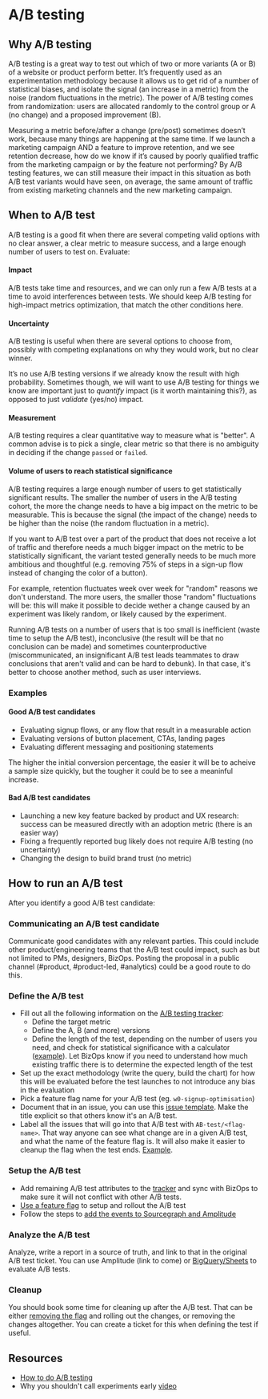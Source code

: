 # A/B testing

## Why A/B testing
A/B testing is a great way to test out which of two or more variants (A or B) of a website or product perform better. It’s frequently used as an experimentation methodology because it allows us to get rid of a number of statistical biases, and isolate the signal (an increase in a metric) from the noise (random fluctuations in the metric). The power of A/B testing comes from randomization: users are allocated randomly to the control group or A (no change) and a proposed improvement (B).

Measuring a metric before/after a change (pre/post) sometimes doesn’t work, because many things are happening at the same time. If we launch a marketing campaign AND a feature to improve retention, and we see retention decrease, how do we know if it’s caused by poorly qualified traffic from the marketing campaign or by the feature not performing? By A/B testing features, we can still measure their impact in this situation as both A/B test variants would have seen, on average, the same amount of traffic from existing marketing channels and the new marketing campaign.

## When to A/B test

A/B testing is a good fit when there are several competing valid options with no clear answer, a clear metric to measure success, and a large enough number of users to test on. Evaluate:

#### Impact

A/B tests take time and resources, and we can only run a few A/B tests at a time to avoid interferences between tests. We should keep A/B testing for high-impact metrics optimization, that match the other conditions here.

#### Uncertainty

A/B testing is useful when there are several options to choose from, possibly with competing explanations on why they would work, but no clear winner.

It’s no use A/B testing versions if we already know the result with high probability. Sometimes though, we will want to use A/B testing for things we know are important just to *quantify* impact (is it worth maintaining this?), as opposed to just *validate* (yes/no) impact.

#### Measurement

A/B testing requires a clear quantitative way to measure what is "better". A common advise is to pick a single, clear metric so that there is no ambiguity in deciding if the change `passed` or `failed`.


#### Volume of users to reach statistical significance

A/B testing requires a large enough number of users to get statistically significant results. The smaller the number of users in the A/B testing cohort, the more the change needs to have a big impact on the metric to be measurable. This is because the signal (the impact of the change) needs to be higher than the noise (the random fluctuation in a metric).

If you want to A/B test over a part of the product that does not receive a lot of traffic and therefore needs a much bigger impact on the metric to be statistically significant, the variant tested generally needs to be much more ambitious and thoughtful (e.g. removing 75% of steps in a sign-up flow instead of changing the color of a button).

For example, retention fluctuates week over week for "random" reasons we don't understand. The more users, the smaller those "random" fluctuations will be: this will make it possible to decide wether a change caused by an experiment was likely random, or likely caused by the experiment.

Running A/B tests on a number of users that is too small is inefficient (waste time to setup the A/B test), inconclusive (the result will be that no conclusion can be made) and sometimes counterproductive (miscommunicated, an insignificant A/B test leads teammates to draw conclusions that aren't valid and can be hard to debunk). In that case, it's better to choose another method, such as user interviews.

### Examples

#### Good A/B test candidates

- Evaluating signup flows, or any flow that result in a measurable action
- Evaluating versions of button placement, CTAs, landing pages
- Evaluating different messaging and positioning statements

The higher the initial conversion percentage, the easier it will be to acheive a sample size quickly, but the tougher it could be to see a meaninful increase. 

#### Bad A/B test candidates

- Launching a new key feature backed by product and UX research: success can be measured directly with an adoption metric (there is an easier way)
- Fixing a frequently reported bug likely does not require A/B testing (no uncertainty)
- Changing the design to build brand trust (no metric)

## How to run an A/B test

After you identify a good A/B test candidate:

### Communicating an A/B test candidate

Communicate good candidates with any relevant parties. This could include other product/engineering teams that the A/B test could impact, such as but not limited to PMs, designers, BizOps. Posting the proposal in a public channel (#product, #product-led, #analytics) could be a good route to do this. 

### Define the A/B test

- Fill out all the following information on the [A/B testing tracker](https://docs.google.com/spreadsheets/d/1BSLrcvnhq-7X9XrsM81MQePYBVjozxB2GWgNmOUdyeI/edit):
  - Define the target metric
  - Define the A, B (and more) versions
  - Define the length of the test, depending on the number of users you need, and check for statistical significance with a calculator ([example](https://www.optimizely.com/sample-size-calculator/)). Let BizOps know if you need to understand how much existing traffic there is to determine the expected length of the test
- Set up the exact methodology (write the query, build the chart) for how this will be evaluated before the test launches to not introduce any bias in the evaluation
- Pick a feature flag name for your A/B test (eg. `w0-signup-optimisation`)
- Document that in an issue, you can use this [issue template](https://github.com/sourcegraph/sourcegraph/issues/new?assignees=&labels=AB-test&template=ab-test.md&title=A%2FB+test%3A+%3Cname%3E). Make the title explicit so that others know it's an A/B test.
- Label all the issues that will go into that A/B test with `AB-test/<flag-name>`. That way anyone can see what change are in a given A/B test, and what the name of the feature flag is. It will also make it easier to cleanup the flag when the test ends. [Example](https://github.com/orgs/sourcegraph/projects/181?card_filter_query=label%3Aab-test%2Fw0-signup-optimisation).


### Setup the A/B test

- Add remaining A/B test attributes to the [tracker](https://docs.google.com/spreadsheets/d/1BSLrcvnhq-7X9XrsM81MQePYBVjozxB2GWgNmOUdyeI/edit) and sync with BizOps to make sure it will not conflict with other A/B tests.
- [Use a feature flag](https://docs.sourcegraph.com/dev/how-to/use_feature_flags) to setup and rollout the A/B test
- Follow the steps to [add the events to Sourcegraph and Amplitude](amplitude.md#adding-events-to-amplitude)

### Analyze the A/B test
Analyze, write a report in a source of truth, and link to that in the original A/B test ticket. You can use Amplitude (link to come) or [BigQuery/Sheets](https://docs.google.com/spreadsheets/d/1m31oBnqJKu9JVuHA27pZVA1sdv_tc2Vc36pvXwv6mhI/edit#gid=802294460) to evaluate A/B tests. 

### Cleanup
You should book some time for cleaning up after the A/B test. That can be either [removing the flag](https://docs.sourcegraph.com/dev/how-to/use_feature_flags#disable-or-delete-the-feature-flag) and rolling out the changes, or removing the changes altogether. You can create a ticket for this when defining the test if useful.

## Resources

- [How to do A/B testing](https://docs.google.com/document/d/1UheKgsOGSDQRFPjsoYpKismnKeqU_ANX7PRHs8uIQCE/edit#)
- Why you shouldn't call experiments early [video](https://www.youtube.com/watch?v=AJX4W3MwKzU)
